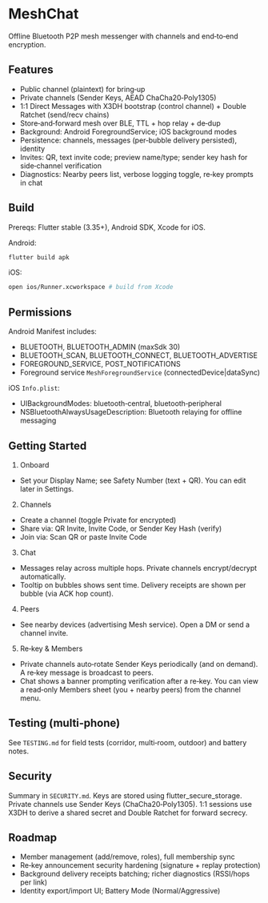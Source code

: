 # MeshChat

Offline Bluetooth P2P mesh messenger with channels and end‑to‑end encryption.

## Features
- Public channel (plaintext) for bring‑up
- Private channels (Sender Keys, AEAD ChaCha20‑Poly1305)
- 1:1 Direct Messages with X3DH bootstrap (control channel) + Double Ratchet (send/recv chains)
- Store‑and‑forward mesh over BLE, TTL + hop relay + de‑dup
- Background: Android ForegroundService; iOS background modes
- Persistence: channels, messages (per‑bubble delivery persisted), identity
- Invites: QR, text invite code; preview name/type; sender key hash for side‑channel verification
- Diagnostics: Nearby peers list, verbose logging toggle, re‑key prompts in chat

## Build

Prereqs: Flutter stable (3.35+), Android SDK, Xcode for iOS.

Android:
```bash
flutter build apk
```

iOS:
```bash
open ios/Runner.xcworkspace # build from Xcode
```

## Permissions

Android Manifest includes:
- BLUETOOTH, BLUETOOTH_ADMIN (maxSdk 30)
- BLUETOOTH_SCAN, BLUETOOTH_CONNECT, BLUETOOTH_ADVERTISE
- FOREGROUND_SERVICE, POST_NOTIFICATIONS
- Foreground service `MeshForegroundService` (connectedDevice|dataSync)

iOS `Info.plist`:
- UIBackgroundModes: bluetooth‑central, bluetooth‑peripheral
- NSBluetoothAlwaysUsageDescription: Bluetooth relaying for offline messaging

## Getting Started

1) Onboard
- Set your Display Name; see Safety Number (text + QR). You can edit later in Settings.

2) Channels
- Create a channel (toggle Private for encrypted)
- Share via: QR Invite, Invite Code, or Sender Key Hash (verify)
- Join via: Scan QR or paste Invite Code

3) Chat
- Messages relay across multiple hops. Private channels encrypt/decrypt automatically.
- Tooltip on bubbles shows sent time. Delivery receipts are shown per bubble (via ACK hop count).

4) Peers
- See nearby devices (advertising Mesh service). Open a DM or send a channel invite.

5) Re‑key & Members
- Private channels auto‑rotate Sender Keys periodically (and on demand). A re‑key message is broadcast to peers.
- Chat shows a banner prompting verification after a re‑key. You can view a read‑only Members sheet (you + nearby peers) from the channel menu.

## Testing (multi‑phone)
See `TESTING.md` for field tests (corridor, multi‑room, outdoor) and battery notes.

## Security
Summary in `SECURITY.md`. Keys are stored using flutter_secure_storage. Private channels use Sender Keys (ChaCha20‑Poly1305). 1:1 sessions use X3DH to derive a shared secret and Double Ratchet for forward secrecy.

## Roadmap
- Member management (add/remove, roles), full membership sync
- Re‑key announcement security hardening (signature + replay protection)
- Background delivery receipts batching; richer diagnostics (RSSI/hops per link)
- Identity export/import UI; Battery Mode (Normal/Aggressive)
